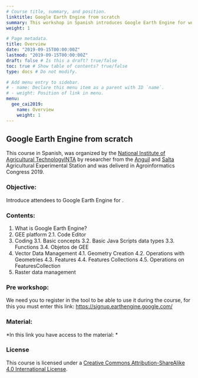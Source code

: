 ```yaml
---
# Course title, summary, and position.
linktitle: Google Earth Engine from scratch
summary: This workshop in Spanish introduces Google Earth Engine for working with raster and vectorial data. 
weight: 1

# Page metadata.
title: Overview
date: "2019-09-15T00:00:00Z"
lastmod: "2019-09-15T00:00:00Z"
draft: false # Is this a draft? true/false
toc: true # Show table of contents? true/false
type: docs # Do not modify.

# Add menu entry to sidebar.
# - name: Declare this menu item as a parent with ID `name`.
# - weight: Position of link in menu.
menu:
  gee_cai2019:
    name: Overview
    weight: 1
---
```



## Google Earth Engine from scratch

This course in Spanish, was organized by the [National Institute of Agricultural TechnologyINTA](https://twitter.com/intaargentina) by researcher from the [Anguil](https://twitter.com/intaanguil) and [Salta](https://twitter.com/intasalta) Agricultural Experimental Station and was deliverd in Agroinformatics Congress 2019.

### Objective: 
Introduce attendees to Google Earth Engine for .

### Contents:

1. What is Google Earth Engine?
2. GEE platform
2.1. Code Editor
3. Coding
3.1. Basic concepts
3.2. Basic Java Scripts data types
3.3. Functions
3.4. Objetos de GEE
4. Vector Data Management
4.1. Geometry Creation
4.2. Operations with Geometries
4.3. Features 
4.4. Features Collections
4.5. Operations on FeaturesCollection
5. Raster data management


### Pre workshop:

We need you to register in the tool to be able to use it during the course, for this you must enter this link:
https://signup.earthengine.google.com/


### Material:

*In this link you have access to the material: *

### License

This course is licensed under a [Creative Commons Attribution-ShareAlike 4.0 International License](https://creativecommons.org/licenses/by-sa/4.0/deed.es_ES).